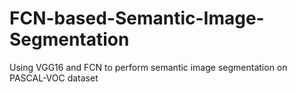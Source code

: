 # FCN-based-Semantic-Image-Segmentation
Using VGG16 and FCN to perform semantic image segmentation on PASCAL-VOC dataset
